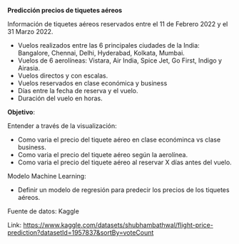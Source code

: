 **Predicción precios de tiquetes aéreos**

Información de tiquetes aéreos reservados entre el 11 de Febrero 2022 y el 31 Marzo 2022.
 * Vuelos realizados entre las 6 principales ciudades de la India: Bangalore, Chennai, Delhi, Hyderabad, Kolkata, Mumbai. 
 * Vuelos de 6 aerolíneas: Vistara, Air India, Spice Jet, Go First, Indigo y Airasia.
 * Vuelos directos y con escalas.
 * Vuelos reservados en clase económica y business
 * Días entre la fecha de reserva y el vuelo.
 * Duración del vuelo en horas.


**Objetivo**:

Entender a través de la visualización:
 * Como varia el precio del tiquete aéreo en clase económinca vs clase business.
 * Como varia el precio del tiquete aéreo según la aerolínea.
 * Como varia el precio del tiquete aéreo al reservar X días antes del vuelo.

Modelo Machine Learning:
 * Definir un modelo de regresión para predecir los precios de los tiquetes aéreos. 




Fuente de datos: Kaggle

Link: https://www.kaggle.com/datasets/shubhambathwal/flight-price-prediction?datasetId=1957837&sortBy=voteCount 


